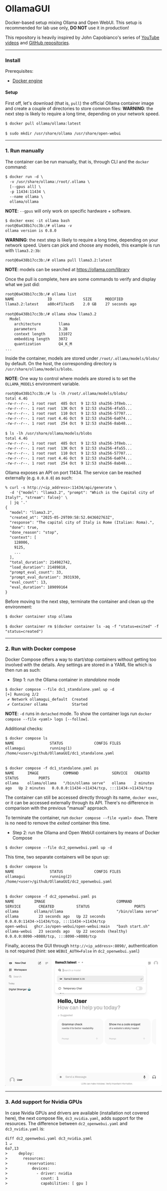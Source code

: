 # OllamaGUI
Docker-based setup mixing Ollama and Open WebUI. This setup is recommended for lab use only, **DO NOT** use it in production!

This repository is heavily inspired by John Capobianco's series of [YouTube videos](https://www.youtube.com/@johncapobianco2527) and [GitHub repositories](https://github.com/automateyournetwork).

---

### Install
Prerequisites:
- [Docker engine](https://docs.docker.com/engine/install/)

#### Setup
First off, let's download (that is, `pull`) the official Ollama container image and create a couple of directories to store common files:
**WARNING**: the next step is likely to require a long time, depending on your network speed.
```
$ docker pull ollama/ollama:latest

$ sudo mkdir /usr/share/ollama /usr/share/open-webui
```

---

### 1. Run manually
The container can be run manually, that is, through CLI and the `docker` command:
```
$ docker run -d \
  -v /usr/share/ollama:/root/.ollama \
  [--gpus all] \
  -p 11434:11434 \
  --name ollama \
  ollama/ollama
```
**NOTE**: `--gpus` will only work on specific hardware + software.

```
$ docker exec -it ollama bash
root@0a438b17cc3b:/# ollama -v
ollama version is 0.8.0
```

**WARNING**: the next step is likely to require a long time, depending on your network speed.
Users can pick and choose any models, this example is run with `llama3.2:3b`:
```
root@0a438b17cc3b:/# ollama pull llama3.2:latest
```

**NOTE**: models can be searched at https://ollama.com/library

Once the pull is complete, here are some commands to verify and display what we just did:
```
root@0a438b17cc3b:/# ollama list
NAME               ID              SIZE      MODIFIED       
llama3.2:latest    a80c4f17acd5    2.0 GB    27 seconds ago

root@0a438b17cc3b:/# ollama show llama3.2
  Model
    architecture        llama
    parameters          3.2B
    context length      131072
    embedding length    3072
    quantization        Q4_K_M
...
```

Inside the container, models are stored under `/root/.ollama/models/blobs/` by default. On the host, the corresponding directory is `/usr/share/ollama/models/blobs`.

**NOTE**: One way to control where models are stored is to set the `OLLAMA_MODELS` environment variable.
```
root@0a438b17cc3b:/# ls -lh /root/.ollama/models/blobs/
total 4.4G
-rw-r--r--. 1 root root  485 Oct  9 12:53 sha256-3f8eb...
-rw-r--r--. 1 root root  13K Oct  9 12:53 sha256-4fa55...
-rw-r--r--. 1 root root  110 Oct  9 12:53 sha256-57707...
-rw-r--r--. 1 root root 4.4G Oct  9 12:53 sha256-6a074...
-rw-r--r--. 1 root root  254 Oct  9 12:53 sha256-8ab48...

$ ls -lh /usr/share/ollama/models/blobs
total 4.4G
-rw-r--r--. 1 root root  485 Oct  9 12:53 sha256-3f8eb...
-rw-r--r--. 1 root root  13K Oct  9 12:53 sha256-4fa55...
-rw-r--r--. 1 root root  110 Oct  9 12:53 sha256-57707...
-rw-r--r--. 1 root root 4.4G Oct  9 12:53 sha256-6a074...
-rw-r--r--. 1 root root  254 Oct  9 12:53 sha256-8ab48...
```

Ollama exposes an API on port 11434. The service can be reached externally (e.g. `0.0.0.0`) as such:
```
% curl -s http://<ip_address>:11434/api/generate \
  -d '{"model": "llama3.2", "prompt": "Which is the Capital city of Italy?", "stream": false}' \
  | jq '.'
{
  "model": "llama3.2",
  "created_at": "2025-05-29T09:58:52.043602763Z",
  "response": "The capital city of Italy is Rome (Italian: Roma).",
  "done": true,
  "done_reason": "stop",
  "context": [
    128006,
    9125,
    ...
  ],
  "total_duration": 214982742,
  "load_duration": 21489818,
  "prompt_eval_count": 33,
  "prompt_eval_duration": 3931930,
  "eval_count": 13,
  "eval_duration": 189099164
}
```

Before moving to the next step, terminate the container and clean up the environment:
```
$ docker container stop ollama

$ docker container rm $(docker container ls -aq -f "status=exited" -f "status=created")
```

---

### 2. Run with Docker compose
Docker Compose offers a way to start/stop containers without getting too involved with the details. Any settings are stored in a YAML file which is then run as such:
- Step 1: run the Ollama container in _standalone_ mode
```
$ docker compose --file dc1_standalone.yaml up -d
[+] Running 2/2
 ✔ Network ollamagui_default  Created
 ✔ Container ollama           Started
```
**NOTE**: `-d` runs in `detached` mode. To show the container logs run `docker compose --file <yaml> logs [--follow]`.<br/>

Additional checks:<br/>
```
$ docker compose ls
NAME                STATUS              CONFIG FILES
ollamagui           running(1)          /home/<user>/github/OllamaGUI/dc1_standalone.yaml


$ docker compose -f dc1_standalone.yaml ps
NAME      IMAGE           COMMAND               SERVICE   CREATED         STATUS         PORTS
ollama    ollama/ollama   "/bin/ollama serve"   ollama    2 minutes ago   Up 2 minutes   0.0.0.0:11434->11434/tcp, :::11434->11434/tcp
```

The container can still be accessed directly through its name, `docker exec`, or it can be accessed externally through its API. There's no difference in comparison with the previous "manual" approach.

To terminate the container, run `docker compose --file <yaml> down`. There is no need to remove the _exited_ container this time.<br/>

- Step 2: run the Ollama and Open WebUI containers by means of Docker Compose
```
$ docker compose --file dc2_openwebui.yaml up -d
```

This time, two separate containers will be spun up:
```
$ docker compose ls
NAME                STATUS              CONFIG FILES
ollamagui           running(2)          /home/<user>/github/OllamaGUI/dc2_openwebui.yaml


$ docker compose -f dc2_openwebui.yaml ps
NAME         IMAGE                                COMMAND               SERVICE        CREATED          STATUS                    PORTS
ollama       ollama/ollama                        "/bin/ollama serve"   ollama         23 seconds ago   Up 22 seconds             0.0.0.0:11434->11434/tcp, :::11434->11434/tcp
open-webui   ghcr.io/open-webui/open-webui:main   "bash start.sh"       ollama-webui   23 seconds ago   Up 22 seconds (healthy)   0.0.0.0:8090->8080/tcp, :::8090->8080/tcp
```

Finally, access the GUI through `http://<ip_address>:8090/`, authentication is not required (hint: see `WEBUI_AUTH=False` in `dc2_openwebui.yaml`)<br/>

![Sample GUI screenshot](./assets/GUI.png)

---

### 3. Add support for Nvidia GPUs

In case Nvidia GPUs and drivers are available (installation not covered here), the next compose file, `dc3_nvidia.yaml`, adds support for the resources.
The difference between `dc2_openwebui.yaml` and  `dc3_nvidia.yaml` is:  
```
diff dc2_openwebui.yaml dc3_nvidia.yaml                                                                                                                                                                                             1 ↵
6a7,13
>     deploy:
>       resources:
>         reservations:
>           devices:
>             - driver: nvidia
>               count: 1
>               capabilities: [ gpu ]
```

